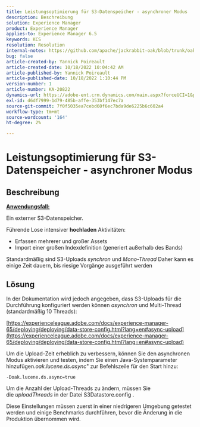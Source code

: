 ```yaml
---
title: Leistungsoptimierung für S3-Datenspeicher - asynchroner Modus
description: Beschreibung
solution: Experience Manager
product: Experience Manager
applies-to: Experience Manager 6.5
keywords: KCS
resolution: Resolution
internal-notes: https://github.com/apache/jackrabbit-oak/blob/trunk/oak-blob-plugins/src/main/java/org/apache/jackrabbit/oak/plugins/blob/AbstractSharedCachingDataStore.java#L250
bug: false
article-created-by: Yannick Poireault
article-created-date: 10/18/2022 10:04:42 AM
article-published-by: Yannick Poireault
article-published-date: 10/18/2022 1:10:44 PM
version-number: 1
article-number: KA-20822
dynamics-url: https://adobe-ent.crm.dynamics.com/main.aspx?forceUCI=1&pagetype=entityrecord&etn=knowledgearticle&id=9de13f48-cc4e-ed11-bba1-000d3a31576b
exl-id: d6df7999-1d79-485b-affe-353bf147ec7a
source-git-commit: 7f0f5035ea7cebd60f6ec7bda9de6225b6c602a4
workflow-type: tm+mt
source-wordcount: '164'
ht-degree: 2%

---
```


# Leistungsoptimierung für S3-Datenspeicher - asynchroner Modus

## Beschreibung


<u><b>Anwendungsfall:</b></u>

Ein externer S3-Datenspeicher.

Führende Lose intensiver <b>hochladen</b> Aktivitäten:

- Erfassen mehrerer und großer Assets
- Import einer großen Indexdefinition (generiert außerhalb des Bands)




Standardmäßig sind S3-Uploads *synchron* und *Mono-Thread* Daher kann es einige Zeit dauern, bis riesige Vorgänge ausgeführt werden


## Lösung


In der Dokumentation wird jedoch angegeben, dass S3-Uploads für die Durchführung konfiguriert werden können *asynchron* und Multi-Thread (standardmäßig 10 Threads):

[https://experienceleague.adobe.com/docs/experience-manager-65/deploying/deploying/data-store-config.html?lang=en#async-upload](https://experienceleague.adobe.com/docs/experience-manager-65/deploying/deploying/data-store-config.html?lang=en#async-upload)



Um die Upload-Zeit erheblich zu verbessern, können Sie den asynchronen Modus aktivieren und testen, indem Sie einen Java-Systemparameter hinzufügen.*oak.lucene.ds.async*&quot; zur Befehlszeile für den Start hinzu:


```
-Doak.lucene.ds.async=true
```


Um die Anzahl der Upload-Threads zu ändern, müssen Sie die *uploadThreads* in der Datei S3Datastore.config .



Diese Einstellungen müssen zuerst in einer niedrigeren Umgebung getestet werden und einige Benchmarks durchführen, bevor die Änderung in die Produktion übernommen wird.
